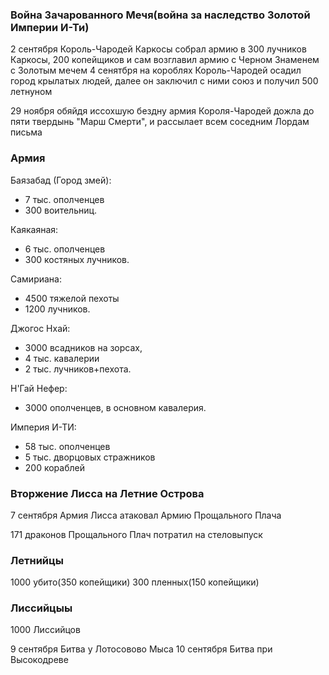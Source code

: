 ### Война Зачарованного Мечя(война за наследство Золотой Империи И-Ти)

2 сентября Король-Чародей Каркосы собрал армию в 300 лучников Каркосы, 200 копейщиков и сам возглавил армию с Черном Знаменем с Золотым мечем
4 сенятбря на короблях Король-Чародей осадил город крылатых людей, далее он заключил с ними союз и получил 500 летнуном

29 ноября обяйдя иссохшую бездну армия Короля-Чародей дожла до пяти твердынь "Марш Смерти", и рассылает всем соседним Лордам письма

### Армия

Баязабад (Город змей):

- 7 тыс. ополченцев
- 300 воительниц.

Каякаяная:

- 6 тыс. ополченцев
- 300 костяных лучников.

Самириана:

- 4500 тяжелой пехоты
- 1200 лучников.

Джогос Нхай:

- 3000 всадников на зорсах,
- 4 тыс. кавалерии
- 2 тыс. лучников+пехота.

Н'Гай Нефер:

- 3000 ополченцев, в основном кавалерия.

Империя И-ТИ:

- 58 ​​тыс. ополченцев
- 5 тыс. дворцовых стражников
- 200 кораблей

### Вторжение Лисса на Летние Острова

7 сентября Армия Лисса атаковал Армию Прощального Плача

171 драконов Прощального Плач потратил на стеловыпуск

### Летнийцы

1000 убито(350 копейщики)
300 пленных(150 копейщики)

### Лиссийцыы

1000 Лиссийцов

9 сентября Битва у Лотосовово Мыса
10 сентября Битва при Высокодреве
